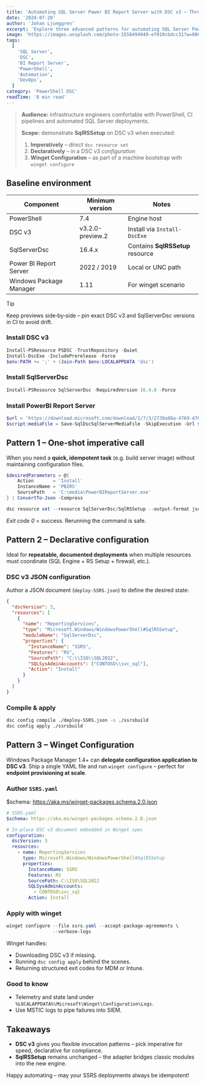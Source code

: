```yaml
---
title: 'Automating SQL Server Power BI Report Server with DSC v3 – Three Invocation Patterns for Seasoned Engineers'
date: '2024-07-20'
author: 'Johan Ljunggren'
excerpt: 'Explore three advanced patterns for automating SQL Server Power BI Report Server deployments using DSC v3: imperative, declarative, and Winget-based approaches.'
image: 'https://images.unsplash.com/photo-1558494949-ef010cbdcc31?w=800&h=600&fit=crop&crop=center'
tags:
  [
    'SQL Server',
    'DSC',
    'BI Report Server',
    'PowerShell',
    'Automation',
    'DevOps',
  ]
category: 'PowerShell DSC'
readTime: '8 min read'
---
```


> **Audience:** infrastructure engineers comfortable with PowerShell, CI pipelines and automated SQL Server deployments.
>
> **Scope:** demonstrate **SqlRSSetup** on DSC v3 when executed:
>
> 1. **Imperatively** – _direct_ `dsc resource set`
> 2. **Declaratively** – in a DSC v3 _configuration_
> 3. **Winget Configuration** – as part of a machine bootstrap with `winget configure`

## Baseline environment

| Component               | Minimum version  | Notes                            |
| ----------------------- | ---------------- | -------------------------------- |
| PowerShell              | 7.4              | Engine host                      |
| DSC v3                  | v3.2.0-preview.2 | Install via `Install-DscExe`     |
| SqlServerDsc            | 16.4.x           | Contains **SqlRSSetup** resource |
| Power BI Report Server  | 2022 / 2019      | Local or UNC path                |
| Windows Package Manager | 1.11             | For winget scenario              |

> [!Tip]
> Keep previews side‑by‑side – pin exact DSC v3 and SqlServerDsc versions in CI to avoid drift.

### Install DSC v3

```powershell
Install-PSResource PSDSC -TrustRepository -Quiet
Install-DscExe -IncludePrerelease -Force
$env:PATH += ';' + (Join-Path $env:LOCALAPPDATA 'dsc')
```

### Install SqlServerDsc

```powershell
Install-PSResource SqlServerDsc -RequiredVersion 16.4.0 -Force
```

### Install PowerBI Report Server

```powershell
$url = 'https://download.microsoft.com/download/2/7/3/2739a88a-4769-4700-8748-1a01ddf60974/PowerBIReportServer.exe'
$script:mediaFile = Save-SqlDscSqlServerMediaFile -SkipExecution -Url $url -FileName 'PowerBIReportServer.exe' -DestinationPath (Get-TemporaryFolder) -Force -Quiet -ErrorAction 'Stop'
```

## Pattern 1 – One‑shot imperative call

When you need a **quick, idempotent task** (e.g. build server image) without maintaining configuration files.

```powershell
$desiredParameters = @{
    Action       = 'Install'
    InstanceName = 'PBIRS'
    SourcePath   = 'C:\media\PowerBIReportServer.exe'
} | ConvertTo-Json -Compress

dsc resource set --resource SqlServerDsc/SqlRSSetup --output-format json --input $desiredParameters | ConvertFrom-Json
```

_Exit code 0_ = success. Rerunning the command is safe.

## Pattern 2 – Declarative configuration

Ideal for **repeatable, documented deployments** when multiple resources must coordinate (SQL Engine + RS Setup + firewall, etc.).

### DSC v3 JSON configuration

Author a JSON document (`deploy-SSRS.json`) to define the desired state:

```json
{
  "dscVersion": 3,
  "resources": [
    {
      "name": "ReportingServices",
      "type": "Microsoft.Windows/WindowsPowerShell#SqlRSSetup",
      "moduleName": "SqlServerDsc",
      "properties": {
        "InstanceName": "SSRS",
        "Features": "RS",
        "SourcePath": "C:\\ISO\\SQL2022",
        "SQLSysAdminAccounts": ["CONTOSO\\svc_sql"],
        "Action": "Install"
      }
    }
  ]
}
```

### Compile & apply

```bash
dsc config compile ./deploy-SSRS.json -o ./ssrsbuild
dsc config apply ./ssrsbuild
```

## Pattern 3 – Winget Configuration

Windows Package Manager 1.4+ can **delegate configuration application to DSC v3**. Ship a single YAML file and run `winget configure` – perfect for **endpoint provisioning at scale**.

### Author `SSRS.yaml`

$schema: https://aka.ms/winget-packages.schema.2.0.json

```yaml
# SSRS.yaml
$schema: https://aka.ms/winget-packages.schema.2.0.json

# In‑place DSC v3 document embedded in Winget spec
configuration:
  dscVersion: 3
  resources:
    - name: ReportingServices
      type: Microsoft.Windows/WindowsPowerShell#SqlRSSetup
      properties:
        InstanceName: SSRS
        Features: RS
        SourcePath: C:\ISO\SQL2022
        SQLSysAdminAccounts:
          - CONTOSO\svc_sql
        Action: Install
```

### Apply with winget

```powershell
winget configure --file ssrs.yaml --accept-package-agreements \
                 --verbose-logs
```

Winget handles:

- Downloading DSC v3 if missing.
- Running `dsc config apply` behind the scenes.
- Returning structured exit codes for MDM or Intune.

### Good to know

- Telemetry and state land under `%LOCALAPPDATA%\Microsoft\Winget\Configuration\Logs`.
- Use MSTIC logs to pipe failures into SIEM.

## Takeaways

- **DSC v3** gives you flexible invocation patterns – pick imperative for speed, declarative for compliance.
- **SqlRSSetup** remains unchanged – the adapter bridges classic modules into the new engine.

Happy automating – may your SSRS deployments always be idempotent!
